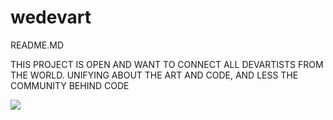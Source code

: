 wedevart
========
README.MD

THIS PROJECT IS OPEN AND WANT TO CONNECT ALL DEVARTISTS FROM THE WORLD. UNIFYING ABOUT THE ART AND CODE, AND LESS THE COMMUNITY BEHIND CODE


<a href="https://codeclimate.com/github/mihnor/wedevart"><img src="https://codeclimate.com/github/mihnor/wedevart.png" /></a>
